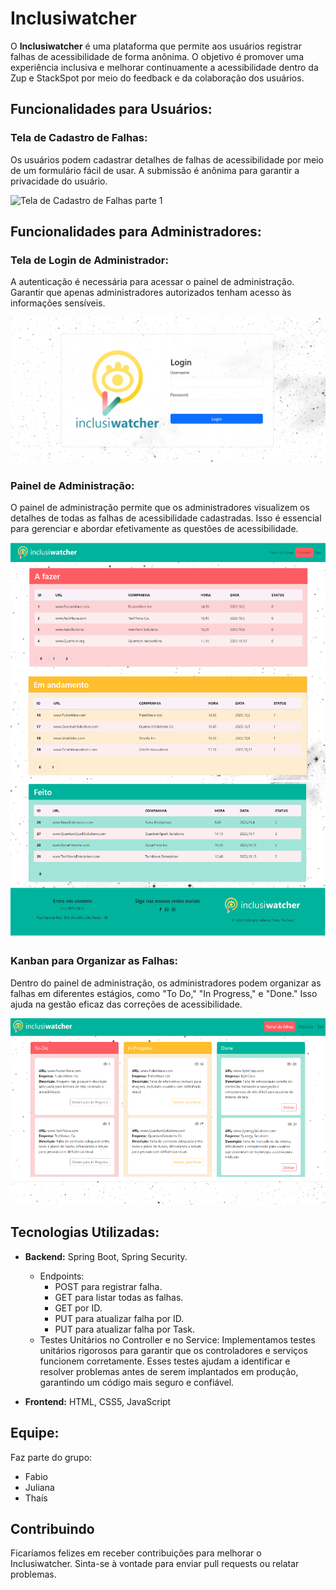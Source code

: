 # Inclusiwatcher

O **Inclusiwatcher** é uma plataforma que permite aos usuários registrar falhas de acessibilidade de forma anônima. O objetivo é promover uma experiência inclusiva e melhorar continuamente a acessibilidade dentro da Zup e StackSpot por meio do feedback e da colaboração dos usuários.

## Funcionalidades para Usuários:

### Tela de Cadastro de Falhas:

Os usuários podem cadastrar detalhes de falhas de acessibilidade por meio de um formulário fácil de usar. A submissão é anônima para garantir a privacidade do usuário.

![Tela de Cadastro de Falhas parte 1](https://github.com/tiofaso/squad5/assets/133882071/f43c5160-e48a-49b1-9d3a-c6d439932589)


## Funcionalidades para Administradores:

### Tela de Login de Administrador:

A autenticação é necessária para acessar o painel de administração. Garantir que apenas administradores autorizados tenham acesso às informações sensíveis.

![Tela de Login de Administrador](https://github.com/tiofaso/squad5/blob/feature/src/main/java/com/catalisa/squad5/front/img/telaLogin.png?raw=true)

### Painel de Administração:

O painel de administração permite que os administradores visualizem os detalhes de todas as falhas de acessibilidade cadastradas. Isso é essencial para gerenciar e abordar efetivamente as questões de acessibilidade.

![Painel de Administração parte 1](https://github.com/tiofaso/squad5/blob/feature-115-alteracao-readme-adc-img-final/src/main/java/com/catalisa/squad5/front/img/historicoParte1.png?raw=true)
![Painel de Administração parte 2](https://github.com/tiofaso/squad5/blob/feature-115-alteracao-readme-adc-img-final/src/main/java/com/catalisa/squad5/front/img/historicoParte2.png?raw=true)
![Painel de Administração parte 3](https://github.com/tiofaso/squad5/blob/feature-115-alteracao-readme-adc-img-final/src/main/java/com/catalisa/squad5/front/img/historicoParte3.png?raw=true)

### Kanban para Organizar as Falhas:

Dentro do painel de administração, os administradores podem organizar as falhas em diferentes estágios, como "To Do," "In Progress," e "Done." Isso ajuda na gestão eficaz das correções de acessibilidade.


![Kanban de Organização das Falhas](https://github.com/tiofaso/squad5/blob/feature-115-alteracao-readme-img/src/main/java/com/catalisa/squad5/front/img/telaPainelDeFalhas.png?raw=true)

## Tecnologias Utilizadas:

- **Backend:** Spring Boot, Spring Security.
  - Endpoints:
    - POST para registrar falha.
    - GET para listar todas as falhas.
    - GET por ID.
    - PUT para atualizar falha por ID.
    - PUT para atualizar falha por Task.
  - Testes Unitários no Controller e no Service: Implementamos testes unitários rigorosos para garantir que os controladores e serviços funcionem corretamente. Esses testes ajudam a identificar e resolver problemas antes de serem implantados em produção, garantindo um código mais seguro e confiável.

- **Frontend:** HTML, CSS5, JavaScript

## Equipe:

Faz parte do grupo:
- Fabio
- Juliana
- Thaís

## Contribuindo

Ficaríamos felizes em receber contribuições para melhorar o Inclusiwatcher. Sinta-se à vontade para enviar pull requests ou relatar problemas.

